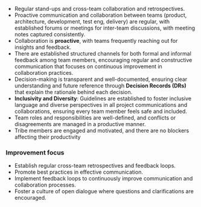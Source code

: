 -   Regular stand-ups and cross-team collaboration and retrospectives.
-   Proactive communication and collaboration between teams (product, architecture, development, test eng, delivery) are regular, with established forums or meetings for inter-team discussions, with meeting notes captured consistently.
-   Collaboration is **proactive**, with teams frequently reaching out for insights and feedback.
-   There are established structured channels for both formal and informal feedback among team members, encouraging regular and constructive communication that focuses on continuous improvement in collaboration practices.
-   Decision-making is transparent and well-documented, ensuring clear understanding and future reference through **Decision Records (DRs)** that explain the rationale behind each decision.
-   **Inclusivity and Diversity**: Guidelines are established to foster inclusive language and diverse perspectives in all project communications and collaborations, ensuring every team member feels safe and included.
-   Team roles and responsibilities are well-defined, and conflicts or disagreements are managed in a productive manner.
-   Tribe members are engaged and motivated, and there are no blockers affecting their productivity

### Improvement focus

-   Establish regular cross-team retrospectives and feedback loops.
-   Promote best practices in effective communication.
-   Implement feedback loops to continuously improve communication and collaboration processes.
-   Foster a culture of open dialogue where questions and clarifications are encouraged.
